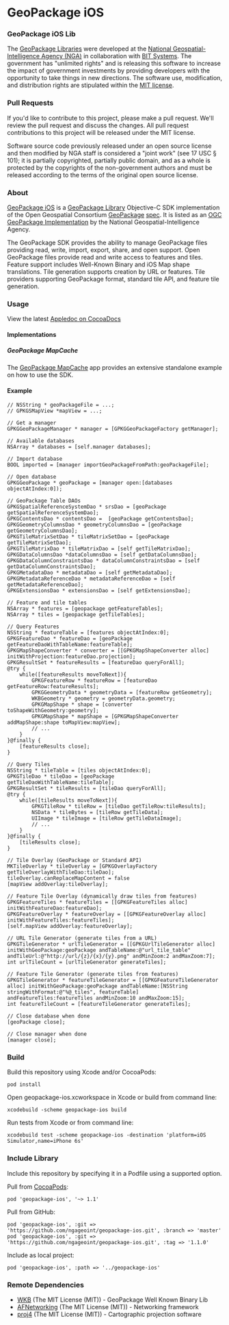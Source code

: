 # GeoPackage iOS

### GeoPackage iOS Lib ####

The [GeoPackage Libraries](http://ngageoint.github.io/GeoPackage/) were developed at the [National Geospatial-Intelligence Agency (NGA)](http://www.nga.mil/) in collaboration with [BIT Systems](http://www.bit-sys.com/). The government has "unlimited rights" and is releasing this software to increase the impact of government investments by providing developers with the opportunity to take things in new directions. The software use, modification, and distribution rights are stipulated within the [MIT license](http://choosealicense.com/licenses/mit/).


### Pull Requests ###
If you'd like to contribute to this project, please make a pull request. We'll review the pull request and discuss the changes. All pull request contributions to this project will be released under the MIT license.

Software source code previously released under an open source license and then modified by NGA staff is considered a "joint work" (see 17 USC § 101); it is partially copyrighted, partially public domain, and as a whole is protected by the copyrights of the non-government authors and must be released according to the terms of the original open source license.

### About ###

[GeoPackage iOS](http://ngageoint.github.io/geopackage-ios/) is a [GeoPackage Library](http://ngageoint.github.io/GeoPackage/) Objective-C SDK implementation of the Open Geospatial Consortium [GeoPackage](http://www.geopackage.org/) [spec](http://www.geopackage.org/spec/).  It is listed as an [OGC GeoPackage Implementation](http://www.geopackage.org/#implementations_nga) by the National Geospatial-Intelligence Agency.

The GeoPackage SDK provides the ability to manage GeoPackage files providing read, write, import, export, share, and open support. Open GeoPackage files provide read and write access to features and tiles. Feature support includes Well-Known Binary and iOS Map shape translations. Tile generation supports creation by URL or features. Tile providers supporting GeoPackage format, standard tile API, and feature tile generation.

### Usage ###

View the latest [Appledoc on CocoaDocs](http://cocoadocs.org/docsets/geopackage-ios)

#### Implementations ####

##### GeoPackage MapCache #####

The [GeoPackage MapCache](https://github.com/ngageoint/geopackage-mapcache-ios) app provides an extensive standalone example on how to use the SDK.

#### Example ####

    // NSString * geoPackageFile = ...;
    // GPKGSMapView *mapView = ...;
    
    // Get a manager
    GPKGGeoPackageManager * manager = [GPKGGeoPackageFactory getManager];
    
    // Available databases
    NSArray * databases = [self.manager databases];
    
    // Import database
    BOOL imported = [manager importGeoPackageFromPath:geoPackageFile];
    
    // Open database
    GPKGGeoPackage * geoPackage = [manager open:[databases objectAtIndex:0]);
    
    // GeoPackage Table DAOs
    GPKGSpatialReferenceSystemDao * srsDao = [geoPackage getSpatialReferenceSystemDao];
    GPKGContentsDao * contentsDao =  [geoPackage getContentsDao];
    GPKGGeometryColumnsDao * geometryColumnsDao = [geoPackage getGeometryColumnsDao];
    GPKGTileMatrixSetDao * tileMatrixSetDao = [geoPackage getTileMatrixSetDao];
    GPKGTileMatrixDao * tileMatrixDao = [self getTileMatrixDao];
    GPKGDataColumnsDao *dataColumnsDao = [self getDataColumnsDao];
    GPKGDataColumnConstraintsDao * dataColumnConstraintsDao = [self getDataColumnConstraintsDao];
    GPKGMetadataDao * metadataDao = [self getMetadataDao];
    GPKGMetadataReferenceDao * metadataReferenceDao = [self getMetadataReferenceDao];
    GPKGExtensionsDao * extensionsDao = [self getExtensionsDao];
    
    // Feature and tile tables
    NSArray * features = [geopackage getFeatureTables];
    NSArray * tiles = [geopackage getTileTables];
    
    // Query Features
    NSString * featureTable = [features objectAtIndex:0];
    GPKGFeatureDao * featureDao = [geoPackage getFeatureDaoWithTableName:featureTable];
    GPKGMapShapeConverter * converter = [[GPKGMapShapeConverter alloc] initWithProjection:featureDao.projection];
    GPKGResultSet * featureResults = [featureDao queryForAll];
    @try {
        while([featureResults moveToNext]){
            GPKGFeatureRow * featureRow = [featureDao getFeatureRow:featureResults];
            GPKGGeometryData * geometryData = [featureRow getGeometry];
            WKBGeometry * geometry = geometryData.geometry;
            GPKGMapShape * shape = [converter toShapeWithGeometry:geometry];
            GPKGMapShape * mapShape = [GPKGMapShapeConverter addMapShape:shape toMapView:mapView];
            // ...
        }
    }@finally {
        [featureResults close];
    }
    
    // Query Tiles
    NSString * tileTable = [tiles objectAtIndex:0];
    GPKGTileDao * tileDao = [geoPackage getTileDaoWithTableName:tileTable];
    GPKGResultSet * tileResults = [tileDao queryForAll];
    @try {
        while([tileResults moveToNext]){
            GPKGTileRow * tileRow = [tileDao getTileRow:tileResults];
            NSData * tileBytes = [tileRow getTileData];
            UIImage * tileImage = [tileRow getTileDataImage];
            // ...
        }
    }@finally {
        [tileResults close];
    }
    
    // Tile Overlay (GeoPackage or Standard API)
    MKTileOverlay * tileOverlay = [GPKGOverlayFactory getTileOverlayWithTileDao:tileDao];
    tileOverlay.canReplaceMapContent = false
    [mapView addOverlay:tileOverlay];
    
    // Feature Tile Overlay (dynamically draw tiles from features)
    GPKGFeatureTiles * featureTiles = [[GPKGFeatureTiles alloc] initWithFeatureDao:featureDao];
    GPKGFeatureOverlay * featureOverlay = [[GPKGFeatureOverlay alloc] initWithFeatureTiles:featureTiles];
    [self.mapView addOverlay:featureOverlay];
    
    // URL Tile Generator (generate tiles from a URL)
    GPKGTileGenerator * urlTileGenerator = [[GPKGUrlTileGenerator alloc] initWithGeoPackage:geoPackage andTableName:@"url_tile_table" andTileUrl:@"http://url/{z}/{x}/{y}.png" andMinZoom:2 andMaxZoom:7];
    int urlTileCount = [urlTileGenerator generateTiles];
    
    // Feature Tile Generator (generate tiles from features)
    GPKGTileGenerator * featureTileGenerator = [[GPKGFeatureTileGenerator alloc] initWithGeoPackage:geoPackage andTableName:[NSString stringWithFormat:@"%@_tiles", featureTable] andFeatureTiles:featureTiles andMinZoom:10 andMaxZoom:15];
    int featureTileCount = [featureTileGenerator generateTiles];
    
    // Close database when done
    [geoPackage close];
    
    // Close manager when done
    [manager close];

### Build ###

Build this repository using Xcode and/or CocoaPods:

    pod install

Open geopackage-ios.xcworkspace in Xcode or build from command line:

    xcodebuild -scheme geopackage-ios build

Run tests from Xcode or from command line:

    xcodebuild test -scheme geopackage-ios -destination 'platform=iOS Simulator,name=iPhone 6s'

### Include Library ###

Include this repository by specifying it in a Podfile using a supported option.

Pull from [CocoaPods](https://cocoapods.org/pods/geopackage-ios):

    pod 'geopackage-ios', '~> 1.1'

Pull from GitHub:

    pod 'geopackage-ios', :git => 'https://github.com/ngageoint/geopackage-ios.git', :branch => 'master'
    pod 'geopackage-ios', :git => 'https://github.com/ngageoint/geopackage-ios.git', :tag => '1.1.0'

Include as local project:

    pod 'geopackage-ios', :path => '../geopackage-ios'

### Remote Dependencies ###

* [WKB](https://github.com/ngageoint/geopackage-wkb-ios) (The MIT License (MIT)) - GeoPackage Well Known Binary Lib
* [AFNetworking](https://github.com/AFNetworking/AFNetworking) (The MIT License (MIT)) - Networking framework
* [proj4](https://trac.osgeo.org/proj/) (The MIT License (MIT)) - Cartographic projection software
